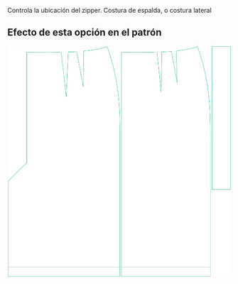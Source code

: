 Controla la ubicación del zipper. Costura de espalda, o costura lateral



## Efecto de esta opción en el patrón
![Esta imagen muestra el efecto de esta opción superponiendo varias variantes que tienen un valor diferente para esta opción](penelope_zipperlocation_sample.svg "Efecto de esta opción en el patrón")